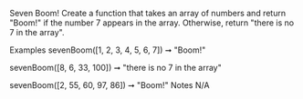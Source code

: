 Seven Boom!
Create a function that takes an array of numbers and return "Boom!" if the number 7 appears in the array. Otherwise, return "there is no 7 in the array".

Examples
sevenBoom([1, 2, 3, 4, 5, 6, 7]) ➞ "Boom!"

sevenBoom([8, 6, 33, 100]) ➞ "there is no 7 in the array"

sevenBoom([2, 55, 60, 97, 86]) ➞ "Boom!"
Notes
N/A
